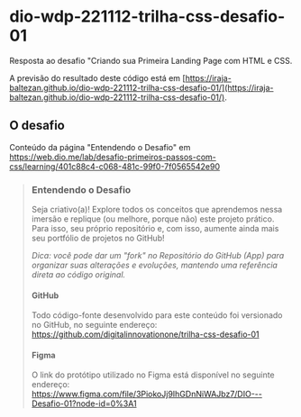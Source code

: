 # dio-wdp-221112-trilha-css-desafio-01

Resposta ao desafio "Criando sua Primeira Landing Page com HTML e CSS.

A previsão do resultado deste código está em [https://iraja-baltezan.github.io/dio-wdp-221112-trilha-css-desafio-01/](https://iraja-baltezan.github.io/dio-wdp-221112-trilha-css-desafio-01/).

## O desafio

Conteúdo da página "Entendendo o Desafio" em https://web.dio.me/lab/desafio-primeiros-passos-com-css/learning/401c88c4-c068-481c-99f0-7f0565542e90

>### Entendendo o Desafio
>
>Seja criativo(a)! Explore todos os conceitos que aprendemos nessa imersão e replique (ou melhore, porque não) este projeto prático. Para isso, seu próprio repositório e, com isso, aumente ainda mais seu portfólio de projetos no GitHub!
>
>_Dica: você pode dar um "fork" no Repositório do GitHub (App) para organizar suas alterações e evoluções, mantendo uma referência direta ao código original._
>
>#### GitHub
>
>Todo código-fonte desenvolvido para este conteúdo foi versionado no GitHub, no seguinte endereço:
>https://github.com/digitalinnovationone/trilha-css-desafio-01
>
>#### Figma
>O link do protótipo utilizado no Figma está disponível no seguinte endereço:
>https://www.figma.com/file/3PiokoJj9IhGDnNiWAJbz7/DIO---Desafio-01?node-id=0%3A1
